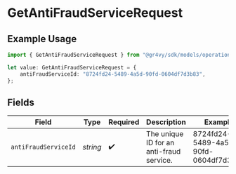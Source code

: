 # GetAntiFraudServiceRequest

## Example Usage

```typescript
import { GetAntiFraudServiceRequest } from "@gr4vy/sdk/models/operations";

let value: GetAntiFraudServiceRequest = {
    antiFraudServiceId: "8724fd24-5489-4a5d-90fd-0604df7d3b83",
};
```

## Fields

| Field                                    | Type                                     | Required                                 | Description                              | Example                                  |
| ---------------------------------------- | ---------------------------------------- | ---------------------------------------- | ---------------------------------------- | ---------------------------------------- |
| `antiFraudServiceId`                     | *string*                                 | :heavy_check_mark:                       | The unique ID for an anti-fraud service. | 8724fd24-5489-4a5d-90fd-0604df7d3b83     |